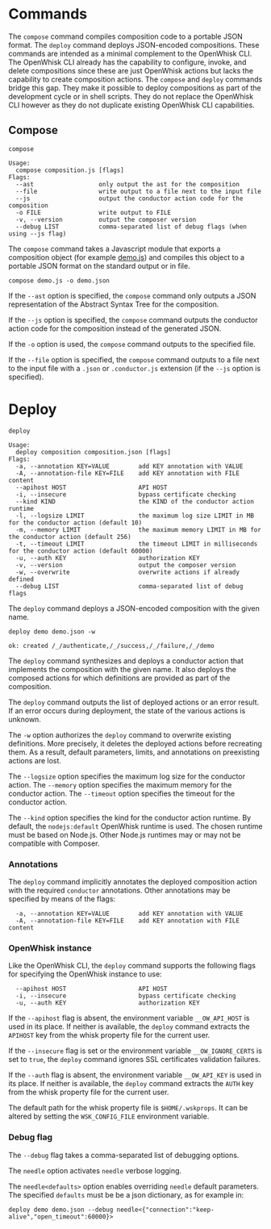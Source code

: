 <!--
#
# Licensed to the Apache Software Foundation (ASF) under one or more
# contributor license agreements.  See the NOTICE file distributed with
# this work for additional information regarding copyright ownership.
# The ASF licenses this file to You under the Apache License, Version 2.0
# (the "License"); you may not use this file except in compliance with
# the License.  You may obtain a copy of the License at
#
#     http://www.apache.org/licenses/LICENSE-2.0
#
# Unless required by applicable law or agreed to in writing, software
# distributed under the License is distributed on an "AS IS" BASIS,
# WITHOUT WARRANTIES OR CONDITIONS OF ANY KIND, either express or implied.
# See the License for the specific language governing permissions and
# limitations under the License.
#
-->

# Commands

The `compose` command compiles composition code to a portable JSON format. The
`deploy` command deploys JSON-encoded compositions. These commands are intended
as a minimal complement to the OpenWhisk CLI. The OpenWhisk CLI already has the
capability to configure, invoke, and delete compositions since these are just
OpenWhisk actions but lacks the capability to create composition actions. The
`compose` and `deploy` commands bridge this gap. They make it possible to deploy
compositions as part of the development cycle or in shell scripts. They do not
replace the OpenWhisk CLI however as they do not duplicate existing OpenWhisk
CLI capabilities.

## Compose

```
compose
```
```
Usage:
  compose composition.js [flags]
Flags:
  --ast                  only output the ast for the composition
  --file                 write output to a file next to the input file
  --js                   output the conductor action code for the composition
  -o FILE                write output to FILE
  -v, --version          output the composer version
  --debug LIST           comma-separated list of debug flags (when using --js flag)
```
The `compose` command takes a Javascript module that exports a composition
object (for example [demo.js](../samples/demo.js)) and compiles this object to a
portable JSON format on the standard output or in file.
```
compose demo.js -o demo.json
```
If the `--ast` option is specified, the `compose` command only outputs a JSON
representation of the Abstract Syntax Tree for the composition.

If the `--js` option is specified, the `compose` command outputs the conductor
action code for the composition instead of the generated JSON.

If the `-o` option is used, the `compose` command outputs to the specified file.

If the `--file` option is specified, the `compose` command outputs to a file
next to the input file with a `.json` or `.conductor.js` extension (if the
`--js` option is specified).

# Deploy

```
deploy
```
```
Usage:
  deploy composition composition.json [flags]
Flags:
  -a, --annotation KEY=VALUE        add KEY annotation with VALUE
  -A, --annotation-file KEY=FILE    add KEY annotation with FILE content
  --apihost HOST                    API HOST
  -i, --insecure                    bypass certificate checking
  --kind KIND                       the KIND of the conductor action runtime
  -l, --logsize LIMIT               the maximum log size LIMIT in MB for the conductor action (default 10)
  -m, --memory LIMIT                the maximum memory LIMIT in MB for the conductor action (default 256)
  -t, --timeout LIMIT               the timeout LIMIT in milliseconds for the conductor action (default 60000)
  -u, --auth KEY                    authorization KEY
  -v, --version                     output the composer version
  -w, --overwrite                   overwrite actions if already defined
  --debug LIST                      comma-separated list of debug flags
```
The `deploy` command deploys a JSON-encoded composition with the given name.
```
deploy demo demo.json -w
```
```
ok: created /_/authenticate,/_/success,/_/failure,/_/demo
```

The `deploy` command synthesizes and deploys a conductor action that implements
the composition with the given name. It also deploys the composed actions for
which definitions are provided as part of the composition.

The `deploy` command outputs the list of deployed actions or an error result. If
an error occurs during deployment, the state of the various actions is unknown.

The `-w` option authorizes the `deploy` command to overwrite existing
definitions. More precisely, it deletes the deployed actions before recreating
them. As a result, default parameters, limits, and annotations on preexisting
actions are lost.

The `--logsize` option specifies the maximum log size for the conductor action.
The `--memory` option specifies the maximum memory for the conductor action.
The `--timeout` option specifies the timeout for the conductor action.

The `--kind` option specifies the kind for the conductor action runtime. By
default, the `nodejs:default` OpenWhisk runtime is used. The chosen runtime must
be based on Node.js. Other Node.js runtimes may or may not be compatible with
Composer.

### Annotations

The `deploy` command implicitly annotates the deployed composition action with
the required `conductor` annotations. Other annotations may be specified by
means of the flags:
```
  -a, --annotation KEY=VALUE        add KEY annotation with VALUE
  -A, --annotation-file KEY=FILE    add KEY annotation with FILE content
```

### OpenWhisk instance

Like the OpenWhisk CLI, the `deploy` command supports the following flags for
specifying the OpenWhisk instance to use:
```
  --apihost HOST                    API HOST
  -i, --insecure                    bypass certificate checking
  -u, --auth KEY                    authorization KEY
```
If the `--apihost` flag is absent, the environment variable `__OW_API_HOST` is
used in its place. If neither is available, the `deploy` command extracts the
`APIHOST` key from the whisk property file for the current user.

If the `--insecure` flag is set or the environment variable `__OW_IGNORE_CERTS`
is set to `true`, the `deploy` command ignores SSL certificates validation
failures.

If the `--auth` flag is absent, the environment variable `__OW_API_KEY` is used
in its place. If neither is available, the `deploy` command extracts the `AUTH`
key from the whisk property file for the current user.

The default path for the whisk property file is `$HOME/.wskprops`. It can be
altered by setting the `WSK_CONFIG_FILE` environment variable.

### Debug flag

The `--debug` flag takes a comma-separated list of debugging options.

The `needle` option activates `needle` verbose logging.

The `needle<defaults>` option enables overriding `needle` default parameters.
The specified `defaults` must be be a json dictionary, as for example in:
```
deploy demo demo.json --debug needle<{"connection":"keep-alive","open_timeout":60000}>
```
